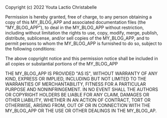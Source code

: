 Copyright (c) 2022 Youta Lactio Christabelle

Permission is hereby granted, free of charge, to any person obtaining a copy of this MY_BLOG_APP and associated documentation files (the "MY_BLOG_APP"), to deal in the MY_BLOG_APP without restriction, including without limitation the rights to use, copy, modify, merge, publish, distribute, sublicense, and/or sell copies of the MY_BLOG_APP, and to permit persons to whom the MY_BLOG_APP is furnished to do so, subject to the following conditions:

The above copyright notice and this permission notice shall be included in all copies or substantial portions of the MY_BLOG_APP

THE MY_BLOG_APP IS PROVIDED "AS IS", WITHOUT WARRANTY OF ANY KIND, EXPRESS OR IMPLIED, INCLUDING BUT NOT LIMITED TO THE WARRANTIES OF MERCHANTABILITY, FITNESS FOR A PARTICULAR PURPOSE AND NONINFRINGEMENT. IN NO EVENT SHALL THE AUTHORS OR COPYRIGHT HOLDERS BE LIABLE FOR ANY CLAIM, DAMAGES OR OTHER LIABILITY, WHETHER IN AN ACTION OF CONTRACT, TORT OR OTHERWISE, ARISING FROM, OUT OF OR IN CONNECTION WITH THE MY_BLOG_APP OR THE USE OR OTHER DEALINGS IN THE MY_BLOG_AP.